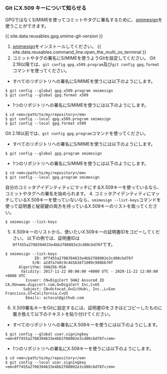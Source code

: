 
### Git にX.509 キーについて知らせる

GPGではなくS/MIMEを使ってコミットやタグに署名するために、[smimesign](https://github.com/github/smimesign)を使うことができます。

{{ site.data.reusables.gpg.smime-git-version }}

1. [smimesign](https://github.com/github/smimesign#installation)をインストールしてください。
{{ site.data.reusables.command_line.open_the_multi_os_terminal }}
3. コミットやタグの署名にS/MIMEを使うようGitを設定してください。 Git 2.19以降では、`git config gpg.x509.program`及び`git config gpg.format`コマンドを使ってください。
  - すべてのリポジトリへの署名にS/MIMEを使うには以下のようにします。
  ```shell
  $ git config --global gpg.x509.program smimesign
  $ git config --global gpg.format x509
  ```
  - 1つのリポジトリへの署名にS/MIMEを使うには以下のようにします。
  ```shell
  $ cd <em>/path/to/my/repository</em>
  $ git config --local gpg.x509.program smimesign
  $ git config --local gpg.format x509
  ```
  Git 2.18以前では、`git config gpg.program`コマンドを使ってください。
  - すべてのリポジトリへの署名にS/MIMEを使うには以下のようにします。
  ```shell
  $ git config --global gpg.program smimesign
  ```
  - 1つのリポジトリへの署名にS/MIMEを使うには以下のようにします。
  ```shell
  $ cd <em>/path/to/my/repository</em>
  $ git config --local gpg.program smimesign
  ```
  自分のコミッタアイデンティティにマッチにするX.509キーを使っているなら、コミットやタグへの署名を始められます。
4. コミッタアイデンティティにマッチしているX.509キーを使っていないなら、`smimesign --list-keys`コマンドを使って証明書と秘密鍵の両方を持っているX.509キーのリストを取ってください。
  ```shell
  $ smimesign --list-keys
  ```
5. X.509キーのリストから、使いたいX.509キーの証明書IDをコピーしてください。 以下の例では、証明書IDは`0ff455a2708394633e4bb2f88002e3cd80cbd76f`です。
  ```shell
  $ smimesign --list-keys
               ID: 0ff455a2708394633e4bb2f88002e3cd80cbd76f
              S/N: a2dfa7e8c9c4d1616f1009c988bb70f
        Algorithm: SHA256-RSA
         Validity: 2017-11-22 00:00:00 +0000 UTC - 2020-11-22 12:00:00 +0000 UTC
           Issuer: CN=DigiCert SHA2 Assured ID CA,OU=www.digicert.com,O=DigiCert Inc,C=US
          Subject: CN=Octocat,O=GitHub\, Inc.,L=San Francisco,ST=California,C=US
           Emails: octocat@github.com
  ```
6. X.509署名キーをGitに設定するには、証明書IDをさきほどコピーしたものに置き換えて以下のテキストを貼り付けてください。
  - すべてのリポジトリへの署名にX.509キーを使うには以下のようにします。
  ```shell
  $ git config --global user.signingkey <em>0ff455a2708394633e4bb2f88002e3cd80cbd76f</em>
  ```
  - 1つのリポジトリへの署名にX.509キーを使うには以下のようにします。
  ```shell
  $ cd <em>/path/to/my/repository</em>
  $ git config --local user.signingkey <em>0ff455a2708394633e4bb2f88002e3cd80cbd76f</em>
  ```
